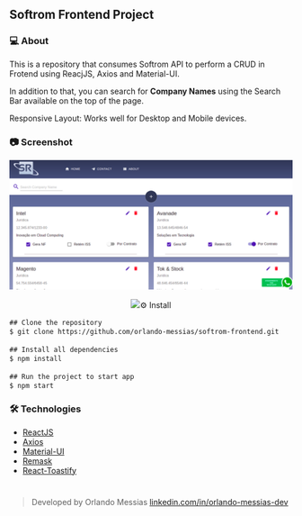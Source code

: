## Softrom Frontend Project

### :computer: About

This is a repository that consumes Softrom API to perform a CRUD in Frotend using ReacjJS, Axios and Material-UI.

In addition to that, you can search for **Company Names** using the Search Bar available on the top of the page.

Responsive Layout: Works well for Desktop and Mobile devices.

### :camera: Screenshot
![](/src/assets/screen01.png)

<p align="center"><img src="/src/assets/screen02.png></p>


### :gear: Install
```
## Clone the repository
$ git clone https://github.com/orlando-messias/softrom-frontend.git

## Install all dependencies
$ npm install

## Run the project to start app
$ npm start
```

### :hammer_and_wrench: Technologies
- [ReactJS](https://reactjs.org)
- [Axios](https://github.com/axios/axios)
- [Material-UI](https://material-ui.com)
- [Remask](https://www.npmjs.com/package/remask)
- [React-Toastify](https://fkhadra.github.io/react-toastify)

#
> Developed by Orlando Messias [linkedin.com/in/orlando-messias-dev](https://www.linkedin.com/in/orlando-messias-dev)
